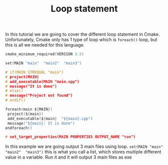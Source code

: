 ﻿---
title: Loop statement
---

In this tutorial we are going to cover the different loop statement in Cmake. Unfortunately, Cmake
only has 1 type of loop which is `foreach()` loop, but this is all we needed for this language.

```c
cmake_minimum_required(VERSION 3.5)

set(MAIN "main"  "main2"  "main3")

# if(MAIN STREQUAL "main")
# project(MAIN)
# add_executable(MAIN "main.cpp")
# message("It is done")
# else()
# message("Project not found")
# endif()

foreach(main ${MAIN})
 project(${main})
 add_executable(${main}  "${main}.cpp")
 message("${main}: It is done")
endforeach()

# set_target_properties(MAIN PROPERTIES OUTPUT_NAME "run")
```

In this example we are going output 3 main files using loop. `set(MAIN "main"  "main2"  "main3")`
this is what you call a list, which stores multiple different value in a variable. Run it and it
will output 3 main files as exe
